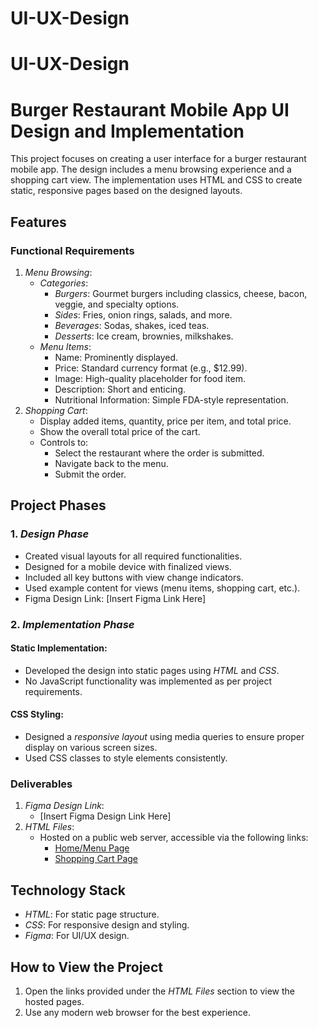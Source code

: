 # UI-UX-Design
# UI-UX-Design
# Burger Restaurant Mobile App UI Design and Implementation

This project focuses on creating a user interface for a burger restaurant mobile app. The design includes a menu browsing experience and a shopping cart view. The implementation uses HTML and CSS to create static, responsive pages based on the designed layouts.

## Features
### Functional Requirements
1. *Menu Browsing*:
   - *Categories*:
     - *Burgers*: Gourmet burgers including classics, cheese, bacon, veggie, and specialty options.
     - *Sides*: Fries, onion rings, salads, and more.
     - *Beverages*: Sodas, shakes, iced teas.
     - *Desserts*: Ice cream, brownies, milkshakes.
   - *Menu Items*:
     - Name: Prominently displayed.
     - Price: Standard currency format (e.g., $12.99).
     - Image: High-quality placeholder for food item.
     - Description: Short and enticing.
     - Nutritional Information: Simple FDA-style representation.
2. *Shopping Cart*:
   - Display added items, quantity, price per item, and total price.
   - Show the overall total price of the cart.
   - Controls to:
     - Select the restaurant where the order is submitted.
     - Navigate back to the menu.
     - Submit the order.

## Project Phases
### 1. *Design Phase*
- Created visual layouts for all required functionalities.
- Designed for a mobile device with finalized views.
- Included all key buttons with view change indicators.
- Used example content for views (menu items, shopping cart, etc.).
- Figma Design Link: [Insert Figma Link Here]

### 2. *Implementation Phase*
#### Static Implementation:
- Developed the design into static pages using *HTML* and *CSS*.
- No JavaScript functionality was implemented as per project requirements.

#### CSS Styling:
- Designed a *responsive layout* using media queries to ensure proper display on various screen sizes.
- Used CSS classes to style elements consistently.

### Deliverables
1. *Figma Design Link*:
   - [Insert Figma Design Link Here]
2. *HTML Files*:
   - Hosted on a public web server, accessible via the following links:
     - [Home/Menu Page](#)
     - [Shopping Cart Page](#)

## Technology Stack
- *HTML*: For static page structure.
- *CSS*: For responsive design and styling.
- *Figma*: For UI/UX design.

## How to View the Project
1. Open the links provided under the *HTML Files* section to view the hosted pages.
2. Use any modern web browser for the best experience.
